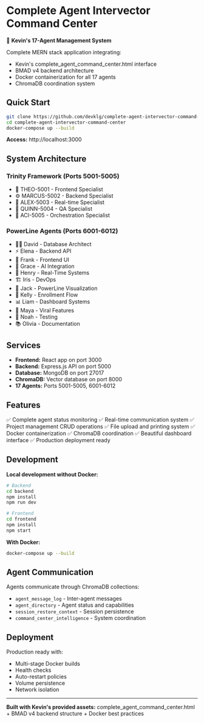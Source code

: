 # Complete Agent Intervector Command Center

🎯 **Kevin's 17-Agent Management System**

Complete MERN stack application integrating:
- Kevin's complete_agent_command_center.html interface
- BMAD v4 backend architecture
- Docker containerization for all 17 agents
- ChromaDB coordination system

## Quick Start

```bash
git clone https://github.com/devklg/complete-agent-intervector-command-center.git
cd complete-agent-intervector-command-center
docker-compose up --build
```

**Access:** http://localhost:3000

## System Architecture

### Trinity Framework (Ports 5001-5005)
- 🎨 THEO-5001 - Frontend Specialist
- ⚙️ MARCUS-5002 - Backend Specialist  
- 📡 ALEX-5003 - Real-time Specialist
- 🧪 QUINN-5004 - QA Specialist
- 🎯 ACI-5005 - Orchestration Specialist

### PowerLine Agents (Ports 6001-6012)
- 👨‍💻 David - Database Architect
- ⚡ Elena - Backend API
- 🎨 Frank - Frontend UI
- 🧠 Grace - AI Integration
- 📡 Henry - Real-Time Systems
- 🏗️ Iris - DevOps
- 🎯 Jack - PowerLine Visualization
- 📝 Kelly - Enrollment Flow
- 📊 Liam - Dashboard Systems
- 🚀 Maya - Viral Features
- 🧪 Noah - Testing
- 📚 Olivia - Documentation

## Services

- **Frontend:** React app on port 3000
- **Backend:** Express.js API on port 5000
- **Database:** MongoDB on port 27017
- **ChromaDB:** Vector database on port 8000
- **17 Agents:** Ports 5001-5005, 6001-6012

## Features

✅ Complete agent status monitoring
✅ Real-time communication system
✅ Project management CRUD operations
✅ File upload and printing system
✅ Docker containerization
✅ ChromaDB coordination
✅ Beautiful dashboard interface
✅ Production deployment ready

## Development

**Local development without Docker:**
```bash
# Backend
cd backend
npm install
npm run dev

# Frontend
cd frontend
npm install
npm start
```

**With Docker:**
```bash
docker-compose up --build
```

## Agent Communication

Agents communicate through ChromaDB collections:
- `agent_message_log` - Inter-agent messages
- `agent_directory` - Agent status and capabilities
- `session_restore_context` - Session persistence
- `command_center_intelligence` - System coordination

## Deployment

Production ready with:
- Multi-stage Docker builds
- Health checks
- Auto-restart policies
- Volume persistence
- Network isolation

---

**Built with Kevin's provided assets:** complete_agent_command_center.html + BMAD v4 backend structure + Docker best practices